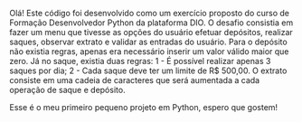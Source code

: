 Olá! Este código foi desenvolvido como um exercício proposto do curso de Formação Desenvolvedor Python da plataforma DIO.
O desafio consistia em fazer um menu que tivesse as opções do usuário efetuar depósitos, realizar saques, observar extrato e validar as entradas do usuário.
Para o depósito não existia regras, apenas era necessário inserir um valor válido maior que zero.
Já no saque, existia duas regras: 
  1 - É possível realizar apenas 3 saques por dia;
  2 - Cada saque deve ter um limite de R$ 500,00.
O extrato consiste em uma cadeia de caracteres que será aumentada a cada operação de saque e depósito.

Esse é o meu primeiro pequeno projeto em Python, espero que gostem!
